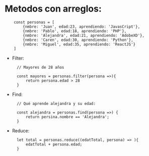 # Metodos con arreglos:

        const personas = [
            {nmbre: 'Juan', edad:23, aprendiendo: 'JavasCript'},
            {nmbre: 'Pablo', edad:18, aprendiendo: 'PHP'},
            {nmbre: 'Alejandra', edad:21, aprendiendo: 'AdobeXD'},
            {nmbre: 'Caren', edad:30, aprendiendo: 'Python'},
            {nmbre: 'Miguel', edad:35, aprendiendo: 'ReactJS'}
        ]

- Filter:

        // Mayores de 28 años

        const mayores = personas.filter(persona =>){
            return persona.edad > 28
        }

- Find:

        // Qué aprende alejandra y su edad:

        const alejandra = personas.find(persona =>) {
            return persina.nombre == 'Alejandra';
        }
- Reduce:

        let total = personas.reduce((edatTotal, persona) => ){
            edatTotal + persona.edad;
        }